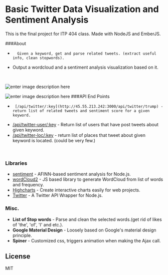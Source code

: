 # Basic Twitter Data Visualization and Sentiment Analysis

This is the final project for ITP 404 class.
Made with NodeJS and EmberJS.

###About
  -       Given a keyword, get and parse related tweets. (extract useful info, clean stopwords).
  - Output a wordcloud and a sentiment analysis visualization based on it.
<br>

![enter image description here](http://i.imgur.com/IMnG5XP.png)

![enter image description here](http://i.imgur.com/3nVjPwh.png)
###API End Points 
  -      [/api/twitter/:key](http://45.55.213.242:3000/api/twitter/trump) - return list of related tweets and sentiment score for a given keyword.
  - [/api/twitter-user/:key](http://45.55.213.242:3000/api/twitter-user/trump) - Return list of users that have post tweets about given keyword.
  -    [/api/twitter-loc/:key](http://45.55.213.242:3000/api/twitter-loc/trump) - return list of places that tweet about given keyword is located. (could be very few.)
<br>



### Libraries

* [sentiment] - AFINN-based sentiment analysis for Node.js.
* [wordCloud2]  - JS based library to generate WordCloud from list of words and frequency.
* [Highcharts] -  Create interactive charts easily for web projects.
* [Twitter] -   A Twitter API Wrapper for Node.js.

### Misc.

* **List of Stop words** - Parse and clean the selected words.(get rid of likes of 'the', 'of', 'I' and etc.).
* **Google Material Design**  - Loosely based on Google's material design principle.
* **Spiner** -  Customized css, triggers animation when making the Ajax call.



License
----

MIT

[//]: # (These are reference links used in the body of this note and get stripped out when the markdown processor does its job. There is no need to format nicely because it shouldn't be seen. Thanks SO - http://stackoverflow.com/questions/4823468/store-comments-in-markdown-syntax)

   [sentiment]: <https://github.com/thisandagain/sentiment>
   [Twitter]: <https://www.npmjs.com/package/twitter>
[Highcharts]: <http://www.highcharts.com/>
[wordCloud2]: <https://github.com/timdream/wordcloud2.js/>
